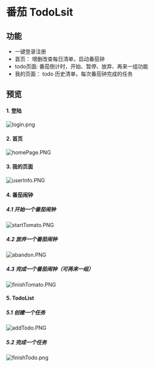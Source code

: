 # 番茄 TodoLsit
## 功能
- 一键登录注册
- 首页： 增删改查每日清单，启动番茄钟
- todo页面: 番茄倒计时，开始、暂停、放弃、再来一组功能
- 我的页面： todo 历史清单，每次番茄钟完成的任务

## 预览

#### 1. 登陆
![login.png](https://i.loli.net/2020/10/12/oLAJayKcPqUBmF9.png)
#### 2. 首页
![homePage.PNG](https://i.loli.net/2020/10/12/hMkJOTGu4BiEpm2.png)
#### 3. 我的页面
![userInfo.PNG](https://i.loli.net/2020/10/12/j8QX36lOxJUNDbK.png)
#### 4. 番茄闹钟
##### 4.1 开始一个番茄闹钟
![startTomato.PNG](https://i.loli.net/2020/10/12/l5aWLx9HZ3O6K8k.png)
##### 4.2 放弃一个番茄闹钟
![abandon.PNG](https://i.loli.net/2020/10/12/easSmVRCzTuQh5Y.png)
##### 4.3 完成一个番茄闹钟（可再来一组）
![finishTomato.PNG](https://i.loli.net/2020/10/12/aKyBNgxpJEbG96X.png)
#### 5. TodoList
##### 5.1 创建一个任务
![addTodo.PNG](https://i.loli.net/2020/10/12/ahVR8g2XlWFqQTy.png)
##### 5.2 完成一个任务
![finishTodo.png](https://i.loli.net/2020/10/12/yNlXeUi4AFv6ZBK.png)